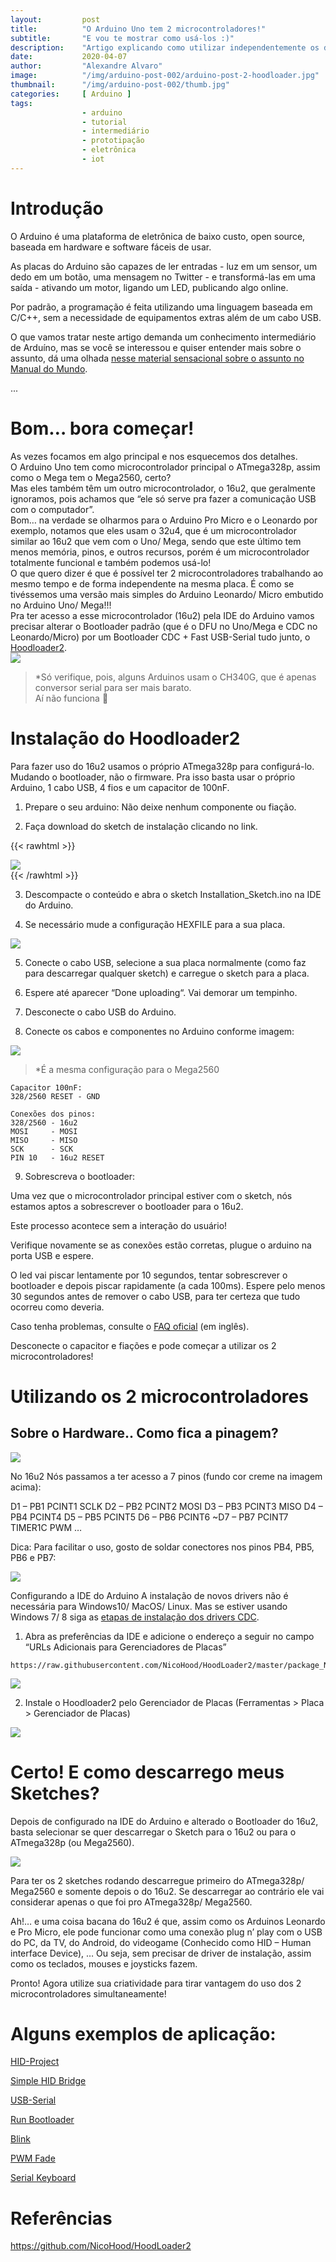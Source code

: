 ```yaml
---
layout:         post 
title:          "O Arduino Uno tem 2 microcontroladores!"
subtitle:       "E vou te mostrar como usá-los :)"
description:    "Artigo explicando como utilizar independentemente os dois microcontroladores que os Arduinos Uno e Mega possuem."
date:           2020-04-07
author:         "Alexandre Alvaro"
image:          "/img/arduino-post-002/arduino-post-2-hoodloader.jpg"
thumbnail:      "/img/arduino-post-002/thumb.jpg"
categories:     [ Arduino ]
tags:
                - arduino
                - tutorial
                - intermediário
                - prototipação
                - eletrônica
                - iot
---
```


# Introdução
O Arduino é uma plataforma de eletrônica de baixo custo, open source, baseada em hardware e software fáceis de usar.

As placas do Arduino são capazes de ler entradas - luz em um sensor, um dedo em um botão, uma mensagem no Twitter - e transformá-las em uma saída - ativando um motor, ligando um LED, publicando algo online. 

Por padrão, a programação é feita utilizando uma linguagem baseada em C/C++, sem a necessidade de equipamentos extras além de um cabo USB.

O que vamos tratar neste artigo demanda um conhecimento intermediário de Arduíno, mas se você se interessou e quiser entender mais sobre o assunto, dá uma olhada [nesse material sensacional sobre o assunto no Manual do Mundo](https://youtu.be/sv9dDtYnE1g).

...

# Bom… bora começar!

As vezes focamos em algo principal e nos esquecemos dos detalhes.  
O Arduino Uno tem como microcontrolador principal o ATmega328p, assim como o Mega tem o Mega2560, certo?  
Mas eles também têm um outro microcontrolador, o 16u2, que geralmente ignoramos, pois achamos que “ele só serve pra fazer a comunicação USB com o computador”.  
Bom… na verdade se olharmos para o Arduino Pro Micro e o Leonardo por exemplo, notamos que eles usam o 32u4, que é um microcontrolador similar ao 16u2 que vem com o Uno/ Mega, sendo que este último tem menos memória, pinos, e outros recursos, porém é um microcontrolador totalmente funcional e também podemos usá-lo!  
O que quero dizer é que é possível ter 2 microcontroladores trabalhando ao mesmo tempo e de forma independente na mesma placa. É como se tivéssemos uma versão mais simples do Arduino Leonardo/ Micro embutido no Arduino Uno/ Mega!!!  
Pra ter acesso a esse microcontrolador (16u2) pela IDE do Arduino vamos precisar alterar o Bootloader padrão (que é o DFU no Uno/Mega e CDC no Leonardo/Micro) por um Bootloader CDC + Fast USB-Serial tudo junto, o [Hoodloader2](https://github.com/NicoHood/HoodLoader2).  
![](/img/arduino-post-002/1.jpg)

>*Só verifique, pois, alguns Arduinos usam o CH340G, que é apenas conversor serial para ser mais barato.  
Aí não funciona 🙁

# Instalação do Hoodloader2

Para fazer uso do 16u2 usamos o próprio ATmega328p para configurá-lo. Mudando o bootloader, não o firmware. Pra isso basta usar o próprio Arduino, 1 cabo USB, 4 fios e um capacitor de 100nF.

1) Prepare o seu arduino: Não deixe nenhum componente ou fiação.

2) Faça download do sketch de instalação clicando no link.

{{< rawhtml >}}
    <div style="width:210px">
       <a href="https://drive.google.com/file/d/1-7QA6vro2y2pgKnfFBE6pauRNGdwlwL6/view?usp=sharing"><img src="/img/arduino-post-002/2.png" style="cursor: pointer;" /></a>
    </div>
{{< /rawhtml >}}

3) Descompacte o conteúdo e abra o sketch Installation_Sketch.ino na IDE do Arduino.

4) Se necessário mude a configuração HEXFILE para a sua placa.

![](/img/arduino-post-002/3.png)

5) Conecte o cabo USB, selecione a sua placa normalmente (como faz para descarregar qualquer sketch) e carregue o sketch para a placa.

6) Espere até aparecer “Done uploading“. Vai demorar um tempinho.

7) Desconecte o cabo USB do Arduino.

8) Conecte os cabos e componentes no Arduino conforme imagem:

![](/img/arduino-post-002/4.jpg)

>*É a mesma configuração para o Mega2560

```
Capacitor 100nF:
328/2560 RESET - GND

Conexões dos pinos:
328/2560 - 16u2
MOSI     - MOSI
MISO     - MISO
SCK      - SCK
PIN 10   - 16u2 RESET
```

9) Sobrescreva o bootloader:

Uma vez que o microcontrolador principal estiver com o sketch, nós estamos aptos a sobrescrever o bootloader para o 16u2.

Este processo acontece sem a interação do usuário!

Verifique novamente se as conexões estão corretas, plugue o arduino na porta USB e espere.

O led vai piscar lentamente por 10 segundos, tentar sobrescrever o bootloader e depois piscar rapidamente (a cada 100ms). Espere pelo menos 30 segundos antes de remover o cabo USB, para ter certeza que tudo ocorreu como deveria.

Caso tenha problemas, consulte o [FAQ oficial](https://github.com/NicoHood/HoodLoader2/wiki/Troubleshoot-FAQ) (em inglês).

Desconecte o capacitor e fiações e pode começar a utilizar os 2 microcontroladores!

# Utilizando os 2 microcontroladores

## Sobre o Hardware.. Como fica a pinagem?

![](/img/arduino-post-002/5.jpg)

No 16u2 Nós passamos a ter acesso a 7 pinos (fundo cor creme na imagem acima):

D1 – PB1 PCINT1 SCLK
D2 – PB2 PCINT2 MOSI
D3 – PB3 PCINT3 MISO
D4 – PB4 PCINT4
D5 – PB5 PCINT5
D6 – PB6 PCINT6
~D7 – PB7 PCINT7 TIMER1C PWM
…

Dica: Para facilitar o uso, gosto de soldar conectores nos pinos PB4, PB5, PB6 e PB7:

![](/img/arduino-post-002/6.jpg)


Configurando a IDE do Arduino
A instalação de novos drivers não é necessária para Windows10/ MacOS/ Linux. Mas se estiver usando Windows 7/ 8 siga as [etapas de instalação dos drivers CDC](https://github.com/NicoHood/HoodLoader2/wiki/Software-Installation#1-cdc-driver-installation-windows-78-only).

1) Abra as preferências da IDE e adicione o endereço a seguir no campo “URLs Adicionais para Gerenciadores de Placas”

```
https://raw.githubusercontent.com/NicoHood/HoodLoader2/master/package_NicoHood_HoodLoader2_index.json
```

![](/img/arduino-post-002/7.png)

2) Instale o Hoodloader2 pelo Gerenciador de Placas (Ferramentas > Placa > Gerenciador de Placas)

![](/img/arduino-post-002/8.png)

# Certo! E como descarrego meus Sketches?

Depois de configurado na IDE do Arduino e alterado o Bootloader do 16u2, basta selecionar se quer descarregar o Sketch para o 16u2 ou para o ATmega328p (ou Mega2560).

![](/img/arduino-post-002/9.jpg)

Para ter os 2 sketches rodando descarregue primeiro do ATmega328p/ Mega2560 e somente depois o do 16u2. Se descarregar ao contrário ele vai considerar apenas o que foi pro ATmega328p/ Mega2560.

Ah!… e uma coisa bacana do 16u2 é que, assim como os Arduinos Leonardo e Pro Micro, ele pode funcionar como uma conexão plug n’ play com o USB do PC, da TV, do Android, do videogame (Conhecido como HID – Human interface Device), … Ou seja, sem precisar de driver de instalação, assim como os teclados, mouses e joysticks fazem.

Pronto! Agora utilize sua criatividade para tirar vantagem do uso dos 2 microcontroladores simultaneamente!

# Alguns exemplos de aplicação:

[HID-Project](https://github.com/NicoHood/HID)

[Simple HID Bridge](https://github.com/NicoHood/HoodLoader2/tree/master/avr/examples/HID-Bridge)

[USB-Serial](https://github.com/NicoHood/HoodLoader2/blob/master/avr/examples/USB-Serial/USB-Serial.ino)

[Run Bootloader](https://github.com/NicoHood/HoodLoader2/blob/master/avr/examples/RunBootloader/RunBootloader.ino)

[Blink](https://github.com/NicoHood/HoodLoader2/blob/master/avr/examples/Blink/Blink.ino)

[PWM Fade](https://github.com/NicoHood/HoodLoader2/blob/master/avr/examples/PWM_Fade/PWM_Fade.ino)

[Serial Keyboard](https://github.com/NicoHood/HoodLoader2/blob/master/avr/examples/SerialKeyboard/SerialKeyboard.ino)

# Referências

https://github.com/NicoHood/HoodLoader2